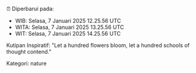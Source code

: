 ⏰ Diperbarui pada:
- WIB: Selasa, 7 Januari 2025 12.25.56 UTC
- WITA: Selasa, 7 Januari 2025 13.25.56 UTC
- WIT: Selasa, 7 Januari 2025 14.25.56 UTC

Kutipan Inspiratif:
"Let a hundred flowers bloom, let a hundred schools of thought contend."


Kategori: nature

